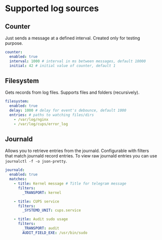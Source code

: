 # Supported log sources

## Counter
Just sends a message at a defined interval. Created only for testing purpose.

```yaml
counter:
  enabled: true
  interval: 1000 # interval in ms between messages, default 10000
  initial: 42 # initial value of counter, default 1
```

## Filesystem
Gets records from log files. Supports files and folders (recursively).

```yaml
filesystem:
  enabled: true
  delay: 1000 # delay for event's debounce, default 1000
  entries: # paths to watching files/dirs
    - /var/log/nginx
    - /var/log/cups/error_log
```

## Journald
Allows you to retrieve entries from the journald. Configurable with filters that match journald record entries. To view raw journald entries you can use `journalctl -f -o json-pretty`.

```yaml
journald:
  enabled: true
  matches:
    - title: Kernel message # Title for telegram message
      filters:
        _TRANSPORT: kernel

    - title: CUPS service
      filters:
        _SYSTEMD_UNIT: cups.service

    - title: Audit sudo usage
      filters:
        _TRANSPORT: audit
        AUDIT_FIELD_EXE: /usr/bin/sudo
```
